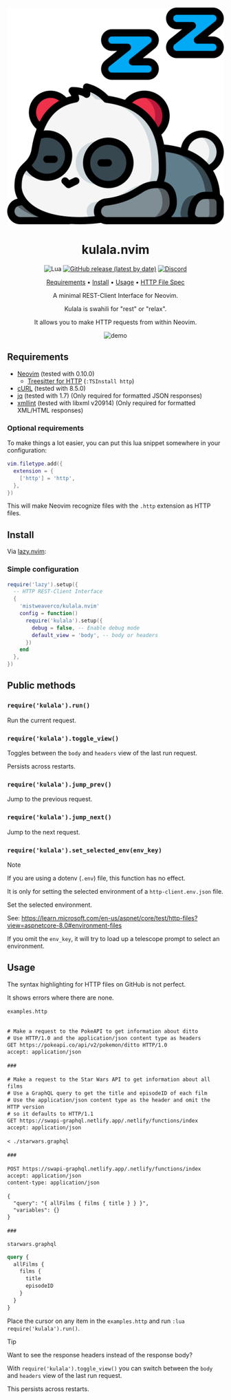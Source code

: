 <div align="center">

![Kulala Logo](logo.svg)

# kulala.nvim

![Lua](https://img.shields.io/badge/Made%20with%20Lua-blueviolet.svg?style=for-the-badge&logo=lua)
[![GitHub release (latest by date)](https://img.shields.io/github/v/release/mistweaverco/kulala.nvim?style=for-the-badge)](https://github.com/mistweaverco/kulala.nvim/releases/latest)
[![Discord](https://img.shields.io/badge/discord-join-7289da?style=for-the-badge&logo=discord)](https://discord.gg/QyVQmfY4Rt)

[Requirements](#requirements) • [Install](#install) • [Usage](#usage) • [HTTP File Spec](https://kulala.mwco.app/#/http_file_spec)

<p></p>

A minimal REST-Client Interface for Neovim.

Kulala is swahili for "rest" or "relax".

It allows you to make HTTP requests from within Neovim.

<p></p>

![demo](https://github.com/mistweaverco/kulala.nvim/assets/1384938/d3b1e6a6-b91d-4572-a4f0-8a9aa26696d9)

<p></p>

</div>

## Requirements

- [Neovim](https://github.com/neovim/neovim) (tested with 0.10.0)
  - [Treesitter for HTTP](https://github.com/nvim-treesitter/nvim-treesitter?tab=readme-ov-file#supported-languages) (`:TSInstall http`)
- [cURL](https://curl.se/) (tested with 8.5.0)
- [jq](https://stedolan.github.io/jq/) (tested with 1.7) (Only required for formatted JSON responses)
- [xmllint](https://packages.ubuntu.com/noble/libxml2-utils) (tested with libxml v20914) (Only required for formatted XML/HTML responses)

### Optional requirements

To make things a lot easier,
you can put this lua snippet somewhere in your configuration:

```lua
vim.filetype.add({
  extension = {
    ['http'] = 'http',
  },
})
```

This will make Neovim recognize files
with the `.http` extension as HTTP files.

## Install

Via [lazy.nvim](https://github.com/folke/lazy.nvim):


### Simple configuration

```lua
require('lazy').setup({
  -- HTTP REST-Client Interface
  {
    'mistweaverco/kulala.nvim'
    config = function()
      require('kulala').setup({
        debug = false, -- Enable debug mode
        default_view = 'body', -- body or headers
      })
    end
  },
})
```

## Public methods

### `require('kulala').run()`

Run the current request.

### `require('kulala').toggle_view()`

Toggles between the `body` and `headers` view of the last run request.

Persists across restarts.

### `require('kulala').jump_prev()`

Jump to the previous request.

### `require('kulala').jump_next()`

Jump to the next request.

### `require('kulala').set_selected_env(env_key)`

> [!NOTE]
> If you are using a dotenv (`.env`) file,
> this function has no effect.
>
> It is only for setting the selected environment of
> a `http-client.env.json` file.

Set the selected environment.

See: https://learn.microsoft.com/en-us/aspnet/core/test/http-files?view=aspnetcore-8.0#environment-files

If you omit the `env_key`,
it will try to load up a telescope prompt to select an environment.

## Usage

The syntax highlighting for HTTP files on GitHub is not perfect.

It shows errors where there are none.

`examples.http`

```http

# Make a request to the PokeAPI to get information about ditto
# Use HTTP/1.0 and the application/json content type as headers
GET https://pokeapi.co/api/v2/pokemon/ditto HTTP/1.0
accept: application/json

###

# Make a request to the Star Wars API to get information about all films
# Use a GraphQL query to get the title and episodeID of each film
# Use the application/json content type as the header and omit the HTTP version
# so it defaults to HTTP/1.1
GET https://swapi-graphql.netlify.app/.netlify/functions/index
accept: application/json

< ./starwars.graphql

###

POST https://swapi-graphql.netlify.app/.netlify/functions/index
accept: application/json
content-type: application/json

{
  "query": "{ allFilms { films { title } } }",
  "variables": {}
}

###
```

`starwars.graphql`

```graphql
query {
  allFilms {
    films {
      title
      episodeID
    }
  }
}
```

Place the cursor on any item
in the `examples.http` and
run `:lua require('kulala').run()`.

> [!TIP]
> Want to see the response headers instead of the response body?

With `require('kulala').toggle_view()` you can switch between the `body` and `headers` view of the last run request.

This persists across restarts.
